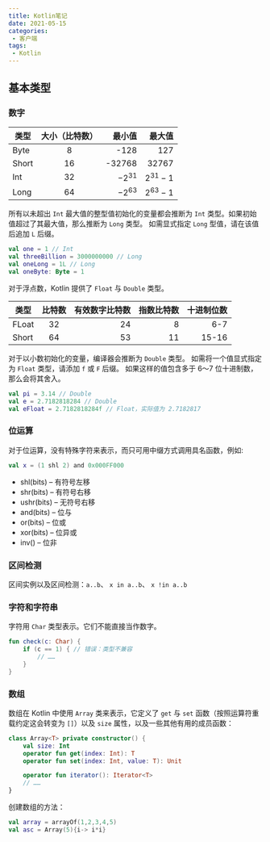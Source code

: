 ```yaml
---
title: Kotlin笔记
date: 2021-05-15
categories:
 - 客户端
tags:
 - Kotlin
---
```


## 基本类型

### 数字

| 类型     | 大小（比特数）| 最小值  |  最大值 |
| ------- |:---:| ---------:|-----:|
| Byte    | 8   | -128      | 127   |
| Short   | 16  | -32768    | 32767 |
| Int     | 32  | $-2^{31}$ |$2^{31}-1$ |
| Long    | 64  |$-2^{63}$  |$2^{63}-1$ |

所有以未超出 `Int` 最大值的整型值初始化的变量都会推断为 `Int` 类型。如果初始值超过了其最大值，那么推断为 `Long` 类型。 如需显式指定 `Long` 型值，请在该值后追加 `L` 后缀。

```kotlin
val one = 1 // Int
val threeBillion = 3000000000 // Long
val oneLong = 1L // Long
val oneByte: Byte = 1
```

对于浮点数，Kotlin 提供了 `Float` 与 `Double` 类型。

| 类型     | 比特数| 有效数字比特数  |  指数比特数 |十进制位数|
| ------- |:----:| ---------:|-----:|-----:|
| FLoat   | 32   | 24     | 8   | 6-7 |
| Short   | 64   | 53    | 11 | 15-16 |

对于以小数初始化的变量，编译器会推断为 `Double` 类型。 如需将一个值显式指定为 `Float` 类型，请添加 `f` 或 `F` 后缀。 如果这样的值包含多于 6～7 位十进制数，那么会将其舍入。

```kotlin
val pi = 3.14 // Double
val e = 2.7182818284 // Double
val eFloat = 2.7182818284f // Float，实际值为 2.7182817
```

### 位运算

对于位运算，没有特殊字符来表示，而只可用中缀方式调用具名函数，例如:

```kotlin
val x = (1 shl 2) and 0x000FF000
```

- shl(bits) – 有符号左移
- shr(bits) – 有符号右移
- ushr(bits) – 无符号右移
- and(bits) – 位与
- or(bits) – 位或
- xor(bits) – 位异或
- inv() – 位非

### 区间检测

区间实例以及区间检测：`a..b`、 `x in a..b`、 `x !in a..b`

### 字符和字符串

字符用 `Char` 类型表示。它们不能直接当作数字。

```kotlin
fun check(c: Char) {
    if (c == 1) { // 错误：类型不兼容
        // ……
    }
}
```

### 数组

数组在 Kotlin 中使用 `Array` 类来表示，它定义了 `get` 与 `set` 函数（按照运算符重载约定这会转变为 `[]`）以及 `size` 属性，以及一些其他有用的成员函数：

```kotlin
class Array<T> private constructor() {
    val size: Int
    operator fun get(index: Int): T
    operator fun set(index: Int, value: T): Unit

    operator fun iterator(): Iterator<T>
    // ……
}
```

创建数组的方法：

```kotlin
val array = arrayOf(1,2,3,4,5)
val asc = Array(5){i-> i*i}
```
